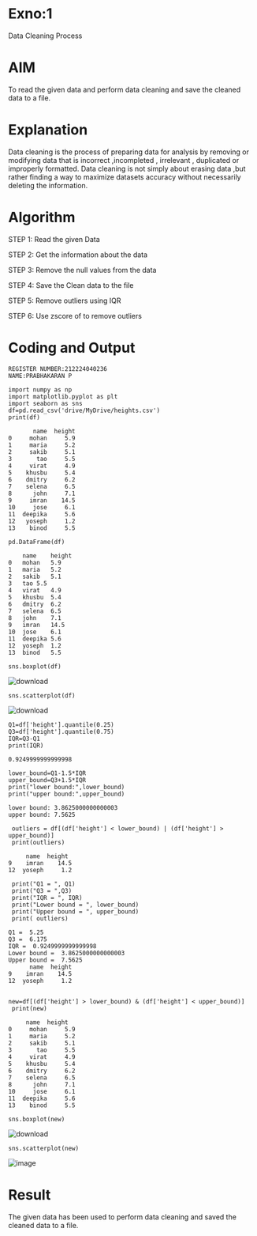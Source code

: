 # Exno:1
Data Cleaning Process

# AIM
To read the given data and perform data cleaning and save the cleaned data to a file.

# Explanation
Data cleaning is the process of preparing data for analysis by removing or modifying data that is incorrect ,incompleted , irrelevant , duplicated or improperly formatted. Data cleaning is not simply about erasing data ,but rather finding a way to maximize datasets accuracy without necessarily deleting the information.

# Algorithm
STEP 1: Read the given Data

STEP 2: Get the information about the data

STEP 3: Remove the null values from the data

STEP 4: Save the Clean data to the file

STEP 5: Remove outliers using IQR

STEP 6: Use zscore of to remove outliers

# Coding and Output
```
REGISTER NUMBER:212224040236
NAME:PRABHAKARAN P
```
```import pandas as pd
import numpy as np
import matplotlib.pyplot as plt
import seaborn as sns
df=pd.read_csv('drive/MyDrive/heights.csv')
print(df)

       name  height
0     mohan     5.9
1     maria     5.2
2     sakib     5.1
3       tao     5.5
4     virat     4.9
5    khusbu     5.4
6    dmitry     6.2
7    selena     6.5
8      john     7.1
9     imran    14.5
10     jose     6.1
11  deepika     5.6
12   yoseph     1.2
13    binod     5.5

```
```
pd.DataFrame(df)

	name	height
0	mohan	5.9
1	maria	5.2
2	sakib	5.1
3	tao	5.5
4	virat	4.9
5	khusbu	5.4
6	dmitry	6.2
7	selena	6.5
8	john	7.1
9	imran	14.5
10	jose	6.1
11	deepika	5.6
12	yoseph	1.2
13	binod	5.5
```
```
sns.boxplot(df)
```

![download](https://github.com/user-attachments/assets/0d7429a6-d9cd-49ab-91ec-ca9bf3f732a6)


```
sns.scatterplot(df)
```

![download](https://github.com/user-attachments/assets/bea4d1bf-a145-457e-8045-0f59063d0cf3)

```
Q1=df['height'].quantile(0.25)
Q3=df['height'].quantile(0.75)
IQR=Q3-Q1
print(IQR)

0.9249999999999998

lower_bound=Q1-1.5*IQR
upper_bound=Q3+1.5*IQR
print("lower bound:",lower_bound)
print("upper bound:",upper_bound)

lower bound: 3.8625000000000003
upper bound: 7.5625
```
```
 outliers = df[(df['height'] < lower_bound) | (df['height'] > upper_bound)]
 print(outliers)

     name  height
9    imran    14.5
12  yoseph     1.2

 print("Q1 = ", Q1)
 print("Q3 = ",Q3)
 print("IQR = ", IQR)
 print("Lower bound = ", lower_bound)
 print("Upper bound = ", upper_bound)
 print( outliers)

Q1 =  5.25
Q3 =  6.175
IQR =  0.9249999999999998
Lower bound =  3.8625000000000003
Upper bound =  7.5625
      name  height
9    imran    14.5
12  yoseph     1.2
```
```

new=df[(df['height'] > lower_bound) & (df['height'] < upper_bound)]
 print(new)

     name  height
0     mohan     5.9
1     maria     5.2
2     sakib     5.1
3       tao     5.5
4     virat     4.9
5    khusbu     5.4
6    dmitry     6.2
7    selena     6.5
8      john     7.1
10     jose     6.1
11  deepika     5.6
13    binod     5.5
```
```
sns.boxplot(new)
```

![download](https://github.com/user-attachments/assets/aeeb4c0f-d6b1-448e-8478-d3733e5b603d)


```
sns.scatterplot(new)
```

![image](https://github.com/user-attachments/assets/638b0fe8-dabd-4ae1-b0f4-b792a44e03e2)





# Result
 The given data has been used to perform data cleaning and saved the cleaned data to a file.
          
